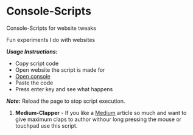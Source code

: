 # Console-Scripts
Console-Scripts for website tweaks

Fun experiments I do with websites

***Usage Instructions:***
- Copy script code<br/>
- Open website the script is made for<br/>
- [Open console](https://kb.mailster.co/how-can-i-open-the-browsers-console/)<br/>
- Paste the code<br/>
- Press enter key and see what happens<br/>

***Note:*** Reload the page to stop script execution.<br/>

1. **Medium-Clapper** - If you like a [Medium](https://medium.com/) article so much and want to give maximum claps to author withour long pressing the mouse or touchpad use this script.<br/>

